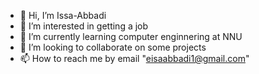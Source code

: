 - 👋 Hi, I’m Issa-Abbadi
- 👀 I’m interested in getting a job 
- 🌱 I’m currently learning computer enginnering at NNU 
- 💞️ I’m looking to collaborate on some projects 
- 📫 How to reach me by email "eisaabbadi1@gmail.com"

<!---
Issa-Abbadi/Issa-Abbadi is a ✨ special ✨ repository because its `README.md` (this file) appears on your GitHub profile.
You can click the Preview link to take a look at your changes.
--->
